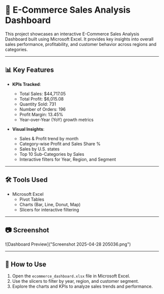 # 🛒 E-Commerce Sales Analysis Dashboard

This project showcases an interactive E-Commerce Sales Analysis Dashboard built using Microsoft Excel. It provides key insights into overall sales performance, profitability, and customer behavior across regions and categories.

---

## 📊 Key Features

- **KPIs Tracked**:
  - Total Sales: $44,717.05
  - Total Profit: $6,015.08
  - Quantity Sold: 731
  - Number of Orders: 196
  - Profit Margin: 13.45%
  - Year-over-Year (YoY) growth metrics

- **Visual Insights**:
  - Sales & Profit trend by month
  - Category-wise Profit and Sales Share %
  - Sales by U.S. states
  - Top 10 Sub-Categories by Sales
  - Interactive filters for Year, Region, and Segment

---

## 🛠 Tools Used

- Microsoft Excel
  - Pivot Tables
  - Charts (Bar, Line, Donut, Map)
  - Slicers for interactive filtering

---

## 📷 Screenshot

![Dashboard Preview]("Screenshot 2025-04-28 205036.png")

---

## 📝 How to Use

1. Open the `ecommerce_dashboard.xlsx` file in Microsoft Excel.
2. Use the slicers to filter by year, region, and customer segment.
3. Explore the charts and KPIs to analyze sales trends and performance.




